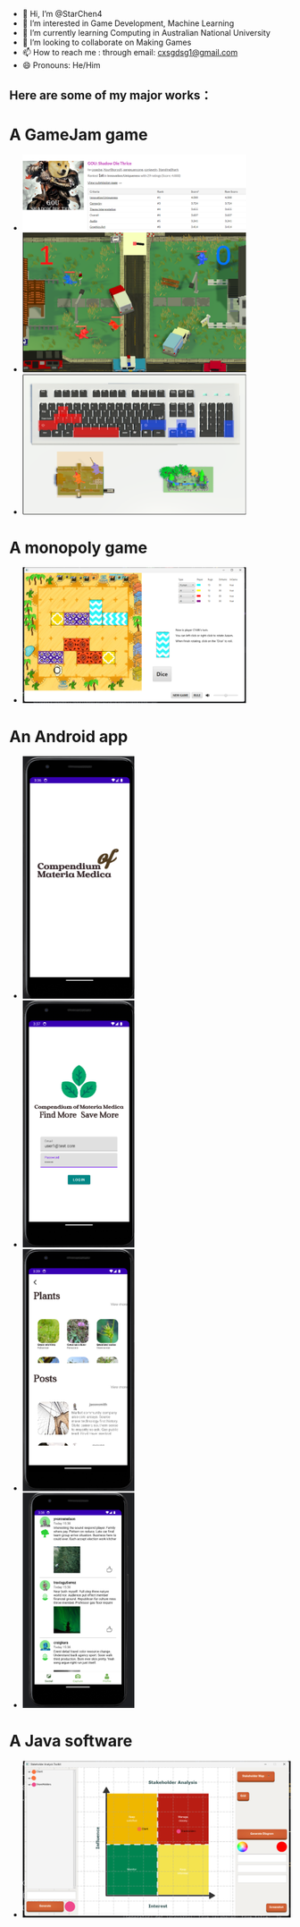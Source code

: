 - 👋 Hi, I’m @StarChen4
- 👀 I’m interested in Game Development, Machine Learning
- 🌱 I’m currently learning Computing in Australian National University
- 💞️ I’m looking to collaborate on Making Games
- 📫 How to reach me : through email: cxsgdsg1@gmail.com
- 😄 Pronouns: He/Him

## Here are some of my major works：
# A GameJam game
- <img src="Game_GameJam.png" alt="本地图片" width="400">
- <img src="Game_GameJam2.png" alt="本地图片" width="400">
- <img src="Game_GameJam3.png" alt="本地图片" width="400">

# A monopoly game
- <img src="Game_Java_Marraketch.png" alt="本地图片" width="400">


# An Android app
- <img src="Android_App_1.png" alt="本地图片" width="200">
- <img src="Android_App_2.png" alt="本地图片" width="200">
- <img src="Android_App_3.png" alt="本地图片" width="200">
- <img src="Android_App_4.png" alt="本地图片" width="200">

# A Java software
- ![picture 7](Software_Java.png)
<!---
StarChen4/StarChen4 is a ✨ special ✨ repository because its `README.md` (this file) appears on your GitHub profile.
You can click the Preview link to take a look at your changes.
--->
